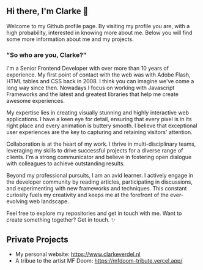 ## Hi there, I'm Clarke 👋
Welcome to my Github profile page. By visiting my profile you are, with a high probability, interested in knowing more about me. 
Below you will find some more information about me and my projects. 

### "So who are you, Clarke?"

I'm a Senior Frontend Developer with over more than 10 years of experience. My first point of contact with the web was with Adobe Flash, HTML tables and CSS back in 2008. I think you can imagine we've come a long way since then. Nowadays I focus on working with Javascript Frameworks and the latest and greatest libraries that help me create awesome experiences. 

My expertise lies in creating visually stunning and highly interactive web applications. I have a keen eye for detail, ensuring that every pixel is in its right place and every animation is buttery smooth. I believe that exceptional user experiences are the key to capturing and retaining visitors' attention.

Collaboration is at the heart of my work. I thrive in multi-disciplinary teams, leveraging my skills to drive successful projects for a diverse range of clients. I'm a strong communicator and believe in fostering open dialogue with colleagues to achieve outstanding results.

Beyond my professional pursuits, I am an avid learner. I actively engage in the developer community by reading articles, participating in discussions, and experimenting with new frameworks and techniques. This constant curiosity fuels my creativity and keeps me at the forefront of the ever-evolving web landscape.

Feel free to explore my repositories and get in touch with me. Want to create something together? Get in touch. ✨ 

## Private Projects

- My personal website: https://www.clarkeverdel.nl
- A tribue to the artist MF Doom: https://mfdoom-tribute.vercel.app/
  
